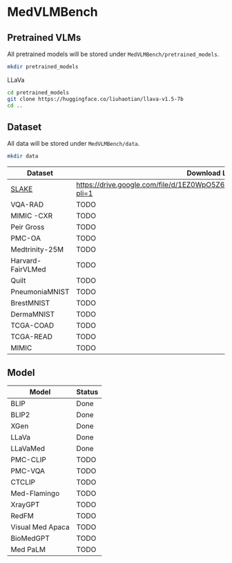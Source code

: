 # MedVLMBench

## Pretrained VLMs
All pretrained models will be stored under `MedVLMBench/pretrained_models`.

```bash
mkdir pretrained_models
```

LLaVa
```bash
cd pretrained_models
git clone https://huggingface.co/liuhaotian/llava-v1.5-7b
cd ..
```

## Dataset
All data will be stored under `MedVLMBench/data`.

```bash
mkdir data
```

| Dataset   | Download Link   |
|------------|------------|
| [SLAKE](https://github.com/openmedlab/Awesome-Medical-Dataset/blob/main/resources/SLAKE.md) | https://drive.google.com/file/d/1EZ0WpO5Z6BJUqC3iPBQJJS1INWSMsh7U/view?pli=1 |
| VQA-RAD | TODO |
| MIMIC -CXR| TODO |
| Peir Gross | TODO|
| PMC-OA | TODO |
| Medtrinity-25M | TODO |
| Harvard-FairVLMed | TODO |
| Quilt | TODO |
| PneumoniaMNIST | TODO |
| BrestMNIST | TODO |
| DermaMNIST | TODO |
| TCGA-COAD | TODO |
| TCGA-READ | TODO |
| MIMIC | TODO |

## Model
| Model   | Status   |
|------------|------------|
| BLIP | Done |
| BLIP2 | Done |
| XGen | Done |
| LLaVa | Done |
| LLaVaMed | Done |
| PMC-CLIP | TODO |
| PMC-VQA | TODO |
| CTCLIP | TODO |
| Med-Flamingo | TODO |
| XrayGPT | TODO |
| RedFM | TODO |
| Visual Med Apaca | TODO |
| BioMedGPT | TODO |
| Med PaLM | TODO |